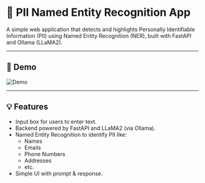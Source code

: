 # 🔐 PII Named Entity Recognition App

A simple web application that detects and highlights Personally Identifiable Information (PII) using Named Entity Recognition (NER), built with FastAPI and Ollama (LLaMA2).

---

## 🚀 Demo

![Demo](demo.gif) <!-- Put your demo GIF in the 'assets' folder -->

---

## 💡 Features

- Input box for users to enter text.
- Backend powered by FastAPI and LLaMA2 (via Ollama).
- Named Entity Recognition to identify PII like:
  - Names
  - Emails
  - Phone Numbers
  - Addresses
  - etc.
- Simple UI with prompt & response.
